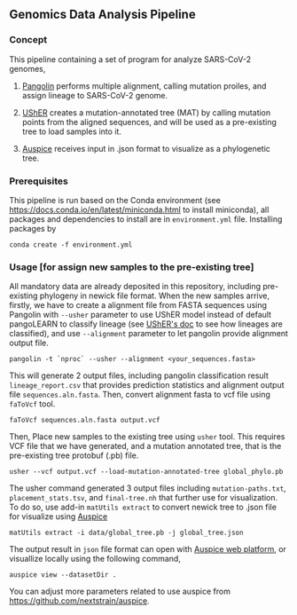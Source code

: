 ## Genomics Data Analysis Pipeline

### Concept

This pipeline containing a set of program for analyze SARS-CoV-2 genomes, 
1. [Pangolin](https://github.com/cov-lineages/pangolin) performs multiple alignment, calling mutation proiles, and assign lineage to SARS-CoV-2 genome.

2. [UShER](https://github.com/yatisht/usher) creates a mutation-annotated tree (MAT) by calling mutation points from the aligned sequences, and will be used as a pre-existing tree to load samples into it.

3. [Auspice](https://github.com/nextstrain/auspice) receives input in .json format to visualize as a phylogenetic tree.


### Prerequisites

This pipeline is run based on the Conda environment (see https://docs.conda.io/en/latest/miniconda.html to install miniconda), all packages and dependencies to install are in `environment.yml` file. Installing packages by

```
conda create -f environment.yml
```

### Usage [for assign new samples to the pre-existing tree]

All mandatory data are already deposited in this repository, including pre-existing phylogeny in newick file format. When the new samples arrive, firstly, we have to create a alignment file from FASTA sequences using Pangolin with `--usher` parameter to use UShER model instead of default pangoLEARN to classify lineage (see [UShER's doc](https://usher-wiki.readthedocs.io/en/latest/UShER.html#methodology) to see how lineages are classified), and use `--alignment` parameter to let pangolin provide alignment output file. 

```
pangolin -t `nproc` --usher --alignment <your_sequences.fasta>
```

This will generate 2 output files, including pangolin classification result `lineage_report.csv` that provides prediction statistics and alignment output file `sequences.aln.fasta`. Then, convert alignment fasta to vcf file using `faToVcf` tool.

```
faToVcf sequences.aln.fasta output.vcf
```

Then, Place new samples to the existing tree using `usher` tool. This requires VCF file that we have generated, and a mutation annotated tree, that is the pre-existing tree protobuf (.pb) file. 
```
usher --vcf output.vcf --load-mutation-annotated-tree global_phylo.pb
```

The usher command generated 3 output files including `mutation-paths.txt`, `placement_stats.tsv`, and `final-tree.nh` that further use for visualization. To do so, use add-in `matUtils extract` to convert newick tree to .json file for visualize using [Auspice](https://auspice.us/)

```
matUtils extract -i data/global_tree.pb -j global_tree.json
```

The output result in `json` file format can open with [Auspice web platform](https://auspice.us/), or visuallize locally using the following command,

```
auspice view --datasetDir .
```

You can adjust more parameters related to use auspice from https://github.com/nextstrain/auspice.
